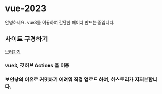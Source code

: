 # vue-2023

안녕하세요. vue3를 이용하여 간단한 페이지 만드는 중입니다.

## 사이트 구경하기
<a href="https://moonjenny.github.io/vue-2023/">보러가기</a>

### vue3, 깃허브 Actions 을 이용
### 보안상의 이유로 커밋하기 어려워 직접 업로드 하여, 히스토리가 지저분합니다.
